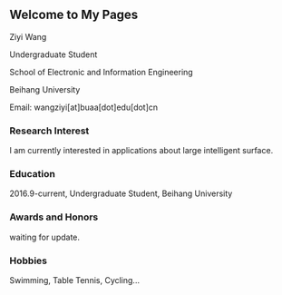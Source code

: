 ## Welcome to My Pages

Ziyi Wang

Undergraduate Student

School of Electronic and Information Engineering

Beihang University

Email: wangziyi[at]buaa[dot]edu[dot]cn

### Research Interest

I am currently interested in applications about large intelligent surface. 

### Education

2016.9-current, Undergraduate Student, Beihang University

### Awards and Honors

waiting for update.

### Hobbies

Swimming, Table Tennis, Cycling...
